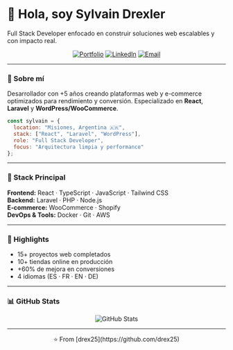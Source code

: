 # 👋 Hola, soy Sylvain Drexler

Full Stack Developer enfocado en construir soluciones web escalables y con impacto real.

<div align="center">

[![Portfolio](https://img.shields.io/badge/🌐_Portfolio-itsdrex.dev-FF6B6B?style=for-the-badge)](https://itsdrex.dev/)
[![LinkedIn](https://img.shields.io/badge/LinkedIn-Sylvain_Drexler-0077B5?style=for-the-badge)](https://www.linkedin.com/in/sylvain-drexler)
[![Email](https://img.shields.io/badge/Email-contact@itsdrex.dev-D14836?style=for-the-badge)](mailto:contact@itsdrex.dev)

</div>

---

### 🚀 Sobre mí

Desarrollador con +5 años creando plataformas web y e-commerce optimizados para rendimiento y conversión. Especializado en **React**, **Laravel** y **WordPress/WooCommerce**.

```js
const sylvain = {
  location: "Misiones, Argentina 🇦🇷",
  stack: ["React", "Laravel", "WordPress"],
  role: "Full Stack Developer",
  focus: "Arquitectura limpia y performance"
};
```

---

### 🧠 Stack Principal

**Frontend:** React · TypeScript · JavaScript · Tailwind CSS  
**Backend:** Laravel · PHP · Node.js  
**E‑commerce:** WooCommerce · Shopify  
**DevOps & Tools:** Docker · Git · AWS

---

### 📌 Highlights

- 15+ proyectos web completados
- 10+ tiendas online en producción
- +60% de mejora en conversiones
- 4 idiomas (ES · FR · EN · DE)

---

### 📊 GitHub Stats

<div align="center">

![GitHub Stats](https://github-readme-stats.vercel.app/api?username=drex25&show_icons=true&theme=dark&hide_border=true)

</div>

---

<div align="center">
⭐️ From [drex25](https://github.com/drex25)
</div>
